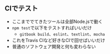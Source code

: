## CIでテスト

-   ここまででてきたツールは全部Node.jsで動く
-   `npm test`で以下をテストすればいいだけ
    -   `gitbook build`、`eslint`、`textlint`、`mocha`
-   これをTravis CIなど好きなCIで回せばいいだけ
-   普通のソフトウェア開発と何も変わらない
